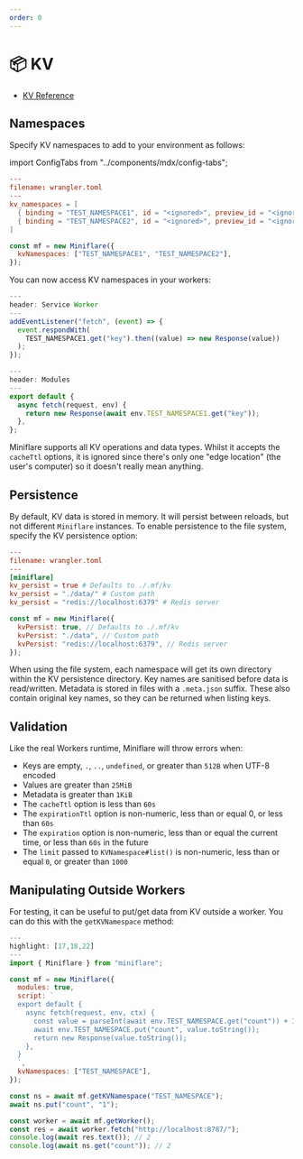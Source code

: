 ```yaml
---
order: 0
---
```


# 📦 KV

- [KV Reference](https://developers.cloudflare.com/workers/runtime-apis/kv)

## Namespaces

Specify KV namespaces to add to your environment as follows:

import ConfigTabs from "../components/mdx/config-tabs";

<ConfigTabs>

```toml
---
filename: wrangler.toml
---
kv_namespaces = [
  { binding = "TEST_NAMESPACE1", id = "<ignored>", preview_id = "<ignored>" },
  { binding = "TEST_NAMESPACE2", id = "<ignored>", preview_id = "<ignored>" }
]
```

```js
const mf = new Miniflare({
  kvNamespaces: ["TEST_NAMESPACE1", "TEST_NAMESPACE2"],
});
```

</ConfigTabs>

You can now access KV namespaces in your workers:

```js
---
header: Service Worker
---
addEventListener("fetch", (event) => {
  event.respondWith(
    TEST_NAMESPACE1.get("key").then((value) => new Response(value))
  );
});
```

```js
---
header: Modules
---
export default {
  async fetch(request, env) {
    return new Response(await env.TEST_NAMESPACE1.get("key"));
  },
};
```

Miniflare supports all KV operations and data types. Whilst it accepts the
`cacheTtl` options, it is ignored since there's only one "edge location" (the
user's computer) so it doesn't really mean anything.

## Persistence

By default, KV data is stored in memory. It will persist between reloads, but
not different `Miniflare` instances. To enable persistence to
the file system, specify the KV persistence option:

<ConfigTabs>

```toml
---
filename: wrangler.toml
---
[miniflare]
kv_persist = true # Defaults to ./.mf/kv
kv_persist = "./data/" # Custom path
kv_persist = "redis://localhost:6379" # Redis server
```

```js
const mf = new Miniflare({
  kvPersist: true, // Defaults to ./.mf/kv
  kvPersist: "./data", // Custom path
  kvPersist: "redis://localhost:6379", // Redis server
});
```

</ConfigTabs>

When using the file system, each namespace will get its own directory within the
KV persistence directory. Key names are sanitised before data is read/written.
Metadata is stored in files with a `.meta.json` suffix. These also contain
original key names, so they can be returned when listing keys.

## Validation

Like the real Workers runtime, Miniflare will throw errors when:

- Keys are empty, `.`, `..`, `undefined`, or greater than `512B` when UTF-8
  encoded
- Values are greater than `25MiB`
- Metadata is greater than `1KiB`
- The `cacheTtl` option is less than `60s`
- The `expirationTtl` option is non-numeric, less than or equal 0, or less than
  `60s`
- The `expiration` option is non-numeric, less than or equal the current time,
  or less than `60s` in the future
- The `limit` passed to `KVNamespace#list()` is non-numeric, less than or equal
  `0`, or greater than `1000`

## Manipulating Outside Workers

For testing, it can be useful to put/get data from KV outside a worker. You can
do this with the `getKVNamespace` method:

```js
---
highlight: [17,18,22]
---
import { Miniflare } from "miniflare";

const mf = new Miniflare({
  modules: true,
  script: `
  export default {
    async fetch(request, env, ctx) {
      const value = parseInt(await env.TEST_NAMESPACE.get("count")) + 1;
      await env.TEST_NAMESPACE.put("count", value.toString());
      return new Response(value.toString());
    },
  }
  `,
  kvNamespaces: ["TEST_NAMESPACE"],
});

const ns = await mf.getKVNamespace("TEST_NAMESPACE");
await ns.put("count", "1");

const worker = await mf.getWorker();
const res = await worker.fetch("http://localhost:8787/");
console.log(await res.text()); // 2
console.log(await ns.get("count")); // 2
```
